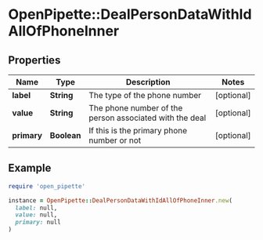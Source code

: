 # OpenPipette::DealPersonDataWithIdAllOfPhoneInner

## Properties

| Name | Type | Description | Notes |
| ---- | ---- | ----------- | ----- |
| **label** | **String** | The type of the phone number | [optional] |
| **value** | **String** | The phone number of the person associated with the deal | [optional] |
| **primary** | **Boolean** | If this is the primary phone number or not | [optional] |

## Example

```ruby
require 'open_pipette'

instance = OpenPipette::DealPersonDataWithIdAllOfPhoneInner.new(
  label: null,
  value: null,
  primary: null
)
```

